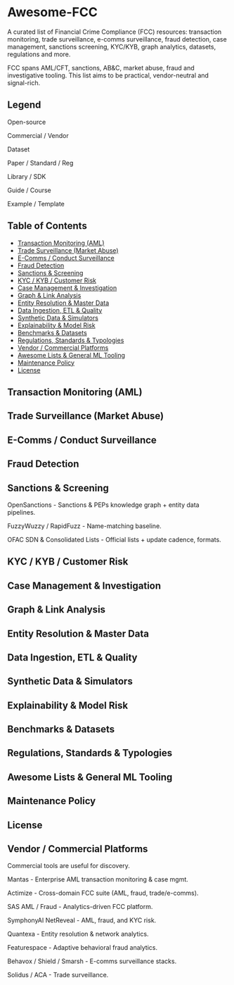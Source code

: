 # Awesome-FCC

A curated list of Financial Crime Compliance (FCC) resources: transaction monitoring, trade surveillance, e-comms surveillance, fraud detection, case management, sanctions screening, KYC/KYB, graph analytics, datasets, regulations and more.

FCC spans AML/CFT, sanctions, AB&C, market abuse, fraud and investigative tooling. This list aims to be practical, vendor-neutral and signal-rich.

## Legend

Open-source

Commercial / Vendor

Dataset

Paper / Standard / Reg

Library / SDK

Guide / Course

Example / Template

## Table of Contents

- [Transaction Monitoring (AML)](#transaction-monitoring-aml)
- [Trade Surveillance (Market Abuse)](#trade-surveillance-market-abuse)
- [E-Comms / Conduct Surveillance](#ecomms--conduct-surveillance)
- [Fraud Detection](#fraud-detection)
- [Sanctions & Screening](#sanctions--screening)
- [KYC / KYB / Customer Risk](#kyc--kyb--customer-risk)
- [Case Management & Investigation](#case-management--investigation)
- [Graph & Link Analysis](#graph--link-analysis)
- [Entity Resolution & Master Data](#entity-resolution--master-data)
- [Data Ingestion, ETL & Quality](#data-ingestion-etl--quality)
- [Synthetic Data & Simulators](#synthetic-data--simulators)
- [Explainability & Model Risk](#explainability--model-risk)
- [Benchmarks & Datasets](#benchmarks--datasets)
- [Regulations, Standards & Typologies](#regulations-standards--typologies)
- [Vendor / Commercial Platforms](#vendor--commercial-platforms)
- [Awesome Lists & General ML Tooling](#awesome-lists--general-ml-tooling)
- [Maintenance Policy](#maintenance-policy)
- [License](#license)

## Transaction Monitoring (AML)

## Trade Surveillance (Market Abuse)

## E-Comms / Conduct Surveillance

## Fraud Detection

## Sanctions & Screening

OpenSanctions - Sanctions & PEPs knowledge graph + entity data pipelines.

FuzzyWuzzy / RapidFuzz - Name-matching baseline.

OFAC SDN & Consolidated Lists - Official lists + update cadence, formats.

## KYC / KYB / Customer Risk

## Case Management & Investigation

## Graph & Link Analysis

## Entity Resolution & Master Data

## Data Ingestion, ETL & Quality

## Synthetic Data & Simulators

## Explainability & Model Risk

## Benchmarks & Datasets

## Regulations, Standards & Typologies

## Awesome Lists & General ML Tooling

## Maintenance Policy

## License

## Vendor / Commercial Platforms

Commercial tools are useful for discovery.

Mantas - Enterprise AML transaction monitoring & case mgmt.

Actimize - Cross-domain FCC suite (AML, fraud, trade/e-comms).

SAS AML / Fraud - Analytics-driven FCC platform.

SymphonyAI NetReveal - AML, fraud, and KYC risk.

Quantexa - Entity resolution & network analytics.

Featurespace - Adaptive behavioral fraud analytics.

Behavox / Shield / Smarsh - E-comms surveillance stacks.

Solidus / ACA - Trade surveillance.